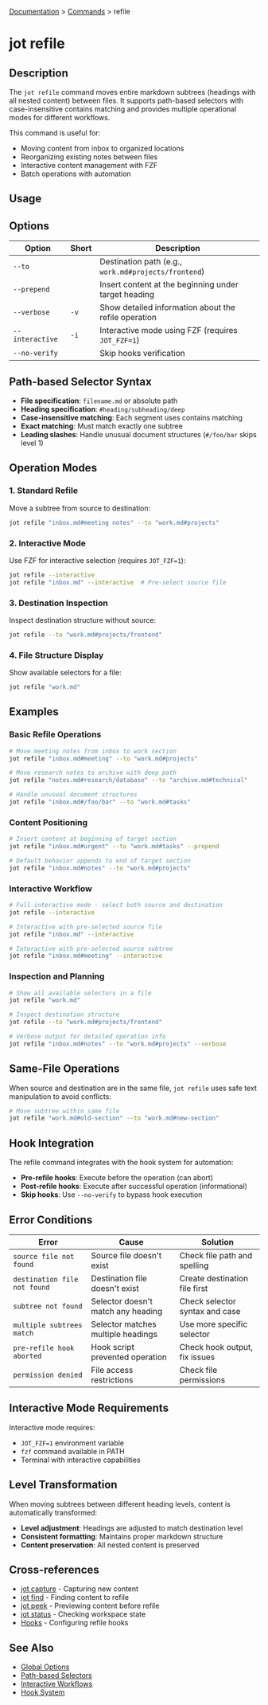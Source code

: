 [Documentation](../README.md) > [Commands](README.md) > refile

# jot refile

## Description

The `jot refile` command moves entire markdown subtrees (headings with all nested content) between files. It supports path-based selectors with case-insensitive contains matching and provides multiple operational modes for different workflows.

This command is useful for:
- Moving content from inbox to organized locations
- Reorganizing existing notes between files
- Interactive content management with FZF
- Batch operations with automation

## Usage

## Options

| Option | Short | Description |
|--------|-------|-------------|
| `--to` | | Destination path (e.g., `work.md#projects/frontend`) |
| `--prepend` | | Insert content at the beginning under target heading |
| `--verbose` | `-v` | Show detailed information about the refile operation |
| `--interactive` | `-i` | Interactive mode using FZF (requires `JOT_FZF=1`) |
| `--no-verify` | | Skip hooks verification |

## Path-based Selector Syntax

- **File specification**: `filename.md` or absolute path
- **Heading specification**: `#heading/subheading/deep`
- **Case-insensitive matching**: Each segment uses contains matching
- **Exact matching**: Must match exactly one subtree
- **Leading slashes**: Handle unusual document structures (`#/foo/bar` skips level 1)

## Operation Modes

### 1. Standard Refile

Move a subtree from source to destination:

```bash
jot refile "inbox.md#meeting notes" --to "work.md#projects"
```

### 2. Interactive Mode

Use FZF for interactive selection (requires `JOT_FZF=1`):

```bash
jot refile --interactive
jot refile "inbox.md" --interactive  # Pre-select source file
```

### 3. Destination Inspection

Inspect destination structure without source:

```bash
jot refile --to "work.md#projects/frontend"
```

### 4. File Structure Display

Show available selectors for a file:

```bash
jot refile "work.md"
```

## Examples

### Basic Refile Operations

```bash
# Move meeting notes from inbox to work section
jot refile "inbox.md#meeting" --to "work.md#projects"

# Move research notes to archive with deep path
jot refile "notes.md#research/database" --to "archive.md#technical"

# Handle unusual document structures
jot refile "inbox.md#/foo/bar" --to "work.md#tasks"
```

### Content Positioning

```bash
# Insert content at beginning of target section
jot refile "inbox.md#urgent" --to "work.md#tasks" --prepend

# Default behavior appends to end of target section
jot refile "inbox.md#notes" --to "work.md#projects"
```

### Interactive Workflow

```bash
# Full interactive mode - select both source and destination
jot refile --interactive

# Interactive with pre-selected source file
jot refile "inbox.md" --interactive

# Interactive with pre-selected source subtree
jot refile "inbox.md#meeting" --interactive
```

### Inspection and Planning

```bash
# Show all available selectors in a file
jot refile "work.md"

# Inspect destination structure
jot refile --to "work.md#projects/frontend"

# Verbose output for detailed operation info
jot refile "inbox.md#notes" --to "work.md#projects" --verbose
```

## Same-File Operations

When source and destination are in the same file, `jot refile` uses safe text manipulation to avoid conflicts:

```bash
# Move subtree within same file
jot refile "work.md#old-section" --to "work.md#new-section"
```

## Hook Integration

The refile command integrates with the hook system for automation:

- **Pre-refile hooks**: Execute before the operation (can abort)
- **Post-refile hooks**: Execute after successful operation (informational)
- **Skip hooks**: Use `--no-verify` to bypass hook execution

## Error Conditions

| Error | Cause | Solution |
|-------|-------|----------|
| `source file not found` | Source file doesn't exist | Check file path and spelling |
| `destination file not found` | Destination file doesn't exist | Create destination file first |
| `subtree not found` | Selector doesn't match any heading | Check selector syntax and case |
| `multiple subtrees match` | Selector matches multiple headings | Use more specific selector |
| `pre-refile hook aborted` | Hook script prevented operation | Check hook output, fix issues |
| `permission denied` | File access restrictions | Check file permissions |

## Interactive Mode Requirements

Interactive mode requires:
- `JOT_FZF=1` environment variable
- `fzf` command available in PATH
- Terminal with interactive capabilities

## Level Transformation

When moving subtrees between different heading levels, content is automatically transformed:

- **Level adjustment**: Headings are adjusted to match destination level
- **Consistent formatting**: Maintains proper markdown structure
- **Content preservation**: All nested content is preserved

## Cross-references

- [jot capture](jot-capture.md) - Capturing new content
- [jot find](jot-find.md) - Finding content to refile
- [jot peek](jot-peek.md) - Previewing content before refile
- [jot status](jot-status.md) - Checking workspace state
- [Hooks](jot-hooks.md) - Configuring refile hooks

## See Also

- [Global Options](README.md#global-options)
- [Path-based Selectors](../topics/selectors.md)
- [Interactive Workflows](../topics/interactive.md)
- [Hook System](../topics/hooks.md)
